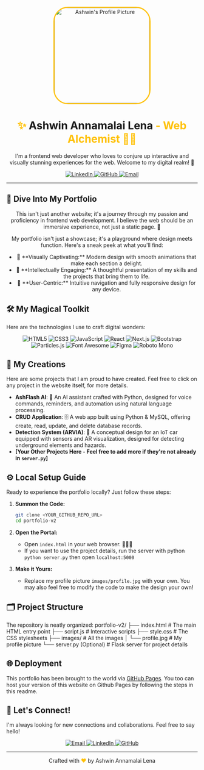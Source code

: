 <p align="center">
  <a href="https://github.com/Ash-lash/Resume-Website">
    <img src="https://raw.githubusercontent.com/Ash-lash/Resume-Website/main/images/profile.jpg" alt="Ashwin's Profile Picture" width="250" style="border-radius: 15%; border: 3px solid #ffc107;">
  </a>
</p>

<h1 align="center">
  <span style="color: #ffc107;">✨</span> <span style="font-weight: bold;">Ashwin Annamalai Lena</span> <span style="color: #ffc107;">- Web Alchemist 🧙‍♂️</span>
</h1>

<p align="center">
   I'm a frontend web developer who loves to conjure up interactive and visually stunning experiences for the web. Welcome to my digital realm! 🚀
</p>

<p align="center">
  <a href="https://www.linkedin.com/in/ashwin-annamalai-lena-45b674293/" target="_blank">
    <img src="https://img.shields.io/badge/LinkedIn-%230077B5.svg?style=for-the-badge&logo=linkedin&logoColor=white" alt="LinkedIn" />
  </a>
  <a href="https://github.com/Ash-lash" target="_blank">
    <img src="https://img.shields.io/badge/GitHub-%2312100E.svg?style=for-the-badge&logo=github&logoColor=white" alt="GitHub" />
  </a>
   <a href="mailto:ashwinannamalailena@gmail.com" target="_blank">
    <img src="https://img.shields.io/badge/Email-%23D14836.svg?style=for-the-badge&logo=gmail&logoColor=white" alt="Email" />
  </a>
</p>

---

## 🔮 Dive Into My Portfolio

<p align="center">
  This isn't just another website; it's a journey through my passion and proficiency in frontend web development. I believe the web should be an immersive experience, not just a static page. 💫
</p>

<p align="center">
 My portfolio isn't just a showcase; it's a playground where design meets function. Here's a sneak peek at what you'll find:
 </p>
<ul align = "center">
    <li>🎨 **Visually Captivating:** Modern design with smooth animations that make each section a delight.</li>
    <li>🧠 **Intellectually Engaging:** A thoughtful presentation of my skills and the projects that bring them to life.</li>
    <li>🚀 **User-Centric:** Intuitive navigation and fully responsive design for any device.</li>
</ul>


## 🛠️ My Magical Toolkit

Here are the technologies I use to craft digital wonders:

<p align = "center">
   <img src="https://img.shields.io/badge/HTML5-%23E34F26.svg?style=for-the-badge&logo=html5&logoColor=white" alt="HTML5" />
   <img src="https://img.shields.io/badge/CSS3-%231572B6.svg?style=for-the-badge&logo=css3&logoColor=white" alt="CSS3" />
  <img src="https://img.shields.io/badge/JavaScript-%23F7DF1E.svg?style=for-the-badge&logo=javascript&logoColor=black" alt="JavaScript" />
    <img src="https://img.shields.io/badge/React-20232A?style=for-the-badge&logo=react&logoColor=%2361DAFB" alt="React" />
    <img src="https://img.shields.io/badge/Next.js-000000?style=for-the-badge&logo=next.js&logoColor=white" alt="Next.js" />
    <img src="https://img.shields.io/badge/Bootstrap-%23563D7C.svg?style=for-the-badge&logo=bootstrap&logoColor=white" alt="Bootstrap" />
    <img src="https://img.shields.io/badge/Particles.js-%23808080.svg?style=for-the-badge" alt="Particles.js" />
    <img src="https://img.shields.io/badge/Font%20Awesome-%23228AE6.svg?style=for-the-badge&logo=font-awesome&logoColor=white" alt="Font Awesome" />
    <img src="https://img.shields.io/badge/Figma-%23F24E1E.svg?style=for-the-badge&logo=figma&logoColor=white" alt="Figma" />
    <img src="https://img.shields.io/badge/Roboto%20Mono-000?style=for-the-badge&logo=googlefonts&logoColor=white" alt="Roboto Mono" />
</p>


## 🚀 My Creations

Here are some projects that I am proud to have created. Feel free to click on any project in the website itself, for more details.

*   **AshFlash AI**: 🤖 An AI assistant crafted with Python, designed for voice commands, reminders, and automation using natural language processing.
*   **CRUD Application**: 🗄️ A web app built using Python & MySQL, offering create, read, update, and delete database records.
*   **Detection System (ARVIA)**: 🚗 A conceptual design for an IoT car equipped with sensors and AR visualization, designed for detecting underground elements and hazards.
*   **[Your Other Projects Here - Feel free to add more if they're not already in `server.py`]**

## ⚙️ Local Setup Guide

Ready to experience the portfolio locally? Just follow these steps:

1.  **Summon the Code:**
    ```bash
    git clone <YOUR_GITHUB_REPO_URL>
    cd portfolio-v2
    ```

2.  **Open the Portal:**
    *   Open `index.html` in your web browser. 🧙‍♂️✨
    *   If you want to use the project details, run the server with python `python server.py` then open `localhost:5000`

3.  **Make it Yours:**
    *   Replace my profile picture `images/profile.jpg` with your own. You may also feel free to modify the code to make the design your own!

## 🗂️ Project Structure

The repository is neatly organized:
portfolio-v2/
├── index.html # The main HTML entry point
├── script.js # Interactive scripts
├── style.css # The CSS stylesheets
├── images/ # All the images
│ └── profile.jpg # My profile picture
└── server.py (Optional) # Flask server for project details

## 🌐 Deployment

This portfolio has been brought to the world via [GitHub Pages](https://pages.github.com/). You too can host your version of this website on Github Pages by following the steps in this readme.

## 🤝 Let's Connect!

I'm always looking for new connections and collaborations. Feel free to say hello!

<p align="center">
    <a href="mailto:ashwinannamalailena@gmail.com" target="_blank">
    <img src="https://img.shields.io/badge/Email-%23D14836.svg?style=for-the-badge&logo=gmail&logoColor=white" alt="Email" />
  </a>
  <a href="https://www.linkedin.com/in/ashwin-annamalai-lena-45b674293/" target="_blank">
    <img src="https://img.shields.io/badge/LinkedIn-%230077B5.svg?style=for-the-badge&logo=linkedin&logoColor=white" alt="LinkedIn" />
  </a>
  <a href="https://github.com/Ash-lash" target="_blank">
    <img src="https://img.shields.io/badge/GitHub-%2312100E.svg?style=for-the-badge&logo=github&logoColor=white" alt="GitHub" />
  </a>
</p>

---

<p align="center">
    Crafted with <span style="color: #ffc107;">❤️</span> by Ashwin Annamalai Lena
</p>
